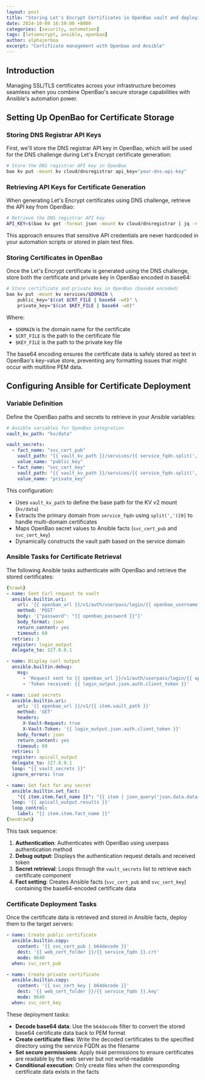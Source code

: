 ```yaml
---
layout: post
title: "Storing Let's Encrypt Certificates in OpenBao vault and deploying them with Ansible"
date: 2024-10-09 16:59:00 +0000
categories: [security, automation]
tags: [letsencrypt, ansible, openbao]
author: alphajerboa
excerpt: "Certificate management with Openbao and Ansible"
---
```



## Introduction

Managing SSL/TLS certificates across your infrastructure becomes seamless when you combine OpenBao's secure storage capabilities with Ansible's automation power.


## Setting Up OpenBao for Certificate Storage

### Storing DNS Registrar API Keys

First, we'll store the DNS registrar API key in OpenBao, which will be used for the DNS challenge during Let's Encrypt certificate generation:

```bash
# Store the DNS registrar API key in OpenBao
bao kv put -mount kv cloud/dnsregistrar api_key="your-dns-api-key"
```

### Retrieving API Keys for Certificate Generation

When generating Let's Encrypt certificates using DNS challenge, retrieve the API key from OpenBao:

```bash
# Retrieve the DNS registrar API key
API_KEY=$(bao kv get -format json -mount kv cloud/dnsregistrar | jq -r '.data.data.api_key')
```

This approach ensures that sensitive API credentials are never hardcoded in your automation scripts or stored in plain text files.

### Storing Certificates in OpenBao

Once the Let's Encrypt certificate is generated using the DNS challenge, store both the certificate and private key in OpenBao encoded in base64:

```bash
# Store certificate and private key in OpenBao (base64 encoded)
bao kv put -mount kv services/$DOMAIN \
    public_key="$(cat $CRT_FILE | base64 -w0)" \
    private_key="$(cat $KEY_FILE | base64 -w0)"
```

Where:
- `$DOMAIN` is the domain name for the certificate
- `$CRT_FILE` is the path to the certificate file
- `$KEY_FILE` is the path to the private key file

The base64 encoding ensures the certificate data is safely stored as text in OpenBao's key-value store, preventing any formatting issues that might occur with multiline PEM data.

## Configuring Ansible for Certificate Deployment

### Variable Definition

Define the OpenBao paths and secrets to retrieve in your Ansible variables:

```yaml
# Ansible variables for OpenBao integration
vault_kv_path: "kv/data"

vault_secrets:
  - fact_name: "svc_cert_pub"
    vault_path: "{{ vault_kv_path }}/services/{{ service_fqdn.split(',')[0] }}"
    value_name: "public_key"
  - fact_name: "svc_cert_key"
    vault_path: "{{ vault_kv_path }}/services/{{ service_fqdn.split(',')[0] }}"
    value_name: "private_key"
```

This configuration:
- Uses `vault_kv_path` to define the base path for the KV v2 mount (`kv/data`)
- Extracts the primary domain from `service_fqdn` using `split(',')[0]` to handle multi-domain certificates
- Maps OpenBao secret values to Ansible facts (`svc_cert_pub` and `svc_cert_key`)
- Dynamically constructs the vault path based on the service domain

### Ansible Tasks for Certificate Retrieval

The following Ansible tasks authenticate with OpenBao and retrieve the stored certificates:

```yaml
{%raw%}
- name: Sent Curl request to vault
  ansible.builtin.uri:
    url: '{{ openbao_url }}/v1/auth/userpass/login/{{ openbao_username }}'
    method: 'POST'
    body: '{"password": "{{ openbao_password }}"}'
    body_format: json
    return_content: yes
    timeout: 60
  retries: 3
  register: login_output
  delegate_to: 127.0.0.1

- name: Display curl output
  ansible.builtin.debug:
    msg:
      - 'Request sent to {{ openbao_url }}/v1/auth/userpass/login/{{ openbao_username }}'
      - 'Token received: {{ login_output.json.auth.client_token }}'

- name: Load secrets
  ansible.builtin.uri:
    url: '{{ openbao_url }}/v1/{{ item.vault_path }}'
    method: 'GET'
    headers:
      X-Vault-Request: true
      X-Vault-Token: '{{ login_output.json.auth.client_token }}'
    body_format: json
    return_content: yes
    timeout: 60
  retries: 3
  register: apicall_output
  delegate_to: 127.0.0.1
  loop: "{{ vault_secrets }}"
  ignore_errors: true

- name: Set fact for any secret
  ansible.builtin.set_fact:
    "{{ item.item.fact_name }}": "{{ item | json_query('json.data.data.' + item.item.value_name ) }}"
  loop: '{{ apicall_output.results }}'
  loop_control:
    label: "{{ item.item.fact_name }}"
{%endraw%}
```

This task sequence:
1. **Authentication**: Authenticates with OpenBao using userpass authentication method
2. **Debug output**: Displays the authentication request details and received token
3. **Secret retrieval**: Loops through the `vault_secrets` list to retrieve each certificate component
4. **Fact setting**: Creates Ansible facts (`svc_cert_pub` and `svc_cert_key`) containing the base64-encoded certificate data

### Certificate Deployment Tasks

Once the certificate data is retrieved and stored in Ansible facts, deploy them to the target servers:

```yaml
- name: Create public certificate
  ansible.builtin.copy:
    content: '{{ svc_cert_pub | b64decode }}'
    dest: '{{ web_cert_folder }}/{{ service_fqdn }}.crt'
    mode: 0640
  when: svc_cert_pub

- name: Create private certificate
  ansible.builtin.copy:
    content: '{{ svc_cert_key | b64decode }}'
    dest: '{{ web_cert_folder }}/{{ service_fqdn }}.key'
    mode: 0640
  when: svc_cert_key
```

These deployment tasks:
- **Decode base64 data**: Use the `b64decode` filter to convert the stored base64 certificate data back to PEM format
- **Create certificate files**: Write the decoded certificates to the specified directory using the service FQDN as the filename
- **Set secure permissions**: Apply `0640` permissions to ensure certificates are readable by the web server but not world-readable
- **Conditional execution**: Only create files when the corresponding certificate data exists in the facts

